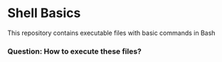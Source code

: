# Shell Basics
This repository contains executable files with basic commands in Bash
### Question: How to execute these files?
